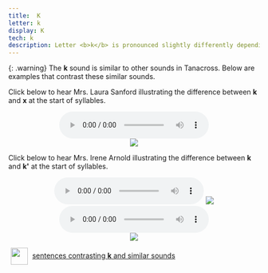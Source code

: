 ```yaml
---
title:  K
letter: k
display: K
tech: k
description: Letter <b>k</b> is pronounced slightly differently depending on whether it is at the start or end of a syllable. At the start of a syllable, Tanacross <b>k</b> has a raspy quality similar to letter <b>x</b>. At the end of a word, letter <b>k</b> does not have this raspy quality and is similar to English k sound in words such as 'roc<b>k'</b>.
---
```




{: .warning}
The <b>k</b> sound is similar to other sounds in Tanacross. Below are examples that contrast these similar sounds.


Click below to hear Mrs. Laura Sanford illustrating the difference between <b>k</b> and <b>x</b> at the start of syllables.


<center>
<audio controls src="{{ site.baseurl }}/assets/audio/k_x_comps_LS.mp3" type="audio/mpeg">Your browser does not support the audio element.</audio><br/>
<img src="{{ site.baseurl }}/assets/gif/k_x_comp.gif" border="0" >
</center>

Click below to hear Mrs. Irene Arnold illustrating the difference between <b>k</b> and <b>k'</b> at the start of syllables.


<center>
<audio controls src="{{ site.baseurl }}/assets/audio/k_k_glot_comp.mp3" type="audio/mpeg">Your browser does not support the audio element.</audio><br.>
<img src="{{ site.baseurl }}/assets/gif/k_k_glot_comp1.gif" border="0">
</center>

<center>
<audio controls src="{{ site.baseurl }}/assets/audio/k_k_glot_med_comp.mp3" type="audio/mpeg">Your browser does not support the audio element.</audio><br/>
<img src="{{ site.baseurl }}/assets/gif/k_k_glot_comp2.gif" border="0">
</center>



<p>
<img src="{{ site.baseurl }}/assets/images/question.png" width="34" height="34" hspace="5" align="absmiddle"> <a href="../velar_comp/velar_sent/velar_sent.html"> sentences contrasting <b>k</b> and similar sounds</a><br />
</p>

